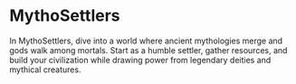 # MythoSettlers
In MythoSettlers, dive into a world where ancient mythologies merge and gods walk among mortals. Start as a humble settler, gather resources, and build your civilization while drawing power from legendary deities and mythical creatures.
